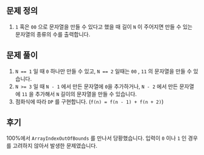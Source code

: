 ## 문제 정의

1. `1` 혹은 `00` 으로 문자열을 만들 수 있다고 했을 때 길이 `N` 이 주어지면 만들 수 있는 문자열의 종류의 수를 출력합니다.

## 문제 풀이

1. `N == 1` 일 때 `0` 하나만 만들 수 있고, `N == 2` 일때는 `00` , `11` 의 문자열을 만들 수 있습니다.
2. `N >= 3` 일 때 `N - 1` 에서 만든 문자열에 `0`을 추가하거나, `N - 2` 에서 만든 문자열에 `11` 을 추가해서 `N` 길이의 문자열을 만들 수 있습니다.
3. 점화식에 따라 `DP` 를 구현합니다. (`f(n) = f(n - 1) + f(n + 2)`)

## 후기

100%에서 `ArrayIndexOutOfBounds` 를 만나서 당황했습니다. 입력이 `0` 이나 `1` 인 경우를 고려하지 않아서 발생한 문제였습니다.